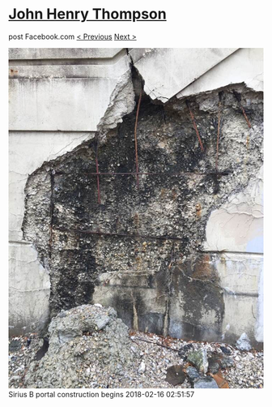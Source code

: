# [John Henry Thompson](../README.md)
post Facebook.com
[< Previous](2018-02-17-2.md) [Next >](2018-02-15-1.md)

[![](../media/2018-02-16/Timeline-Photos-Sirius-B-portal-construction-begins.jpg)](../README.md)
Sirius B portal construction begins
2018-02-16 02:51:57